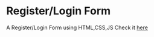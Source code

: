 # Register/Login Form
A Register/Login Form using HTML,CSS,JS
Check it [here](https://sabrinebaam.github.io/RegisterLoginForm/)
